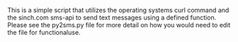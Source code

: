 This is a simple script that utilizes the operating systems curl command and the sinch.com sms-api to send text messages using a defined function. Please see the py2sms.py file for more detail on how you would need to edit the file for functionaluse.
